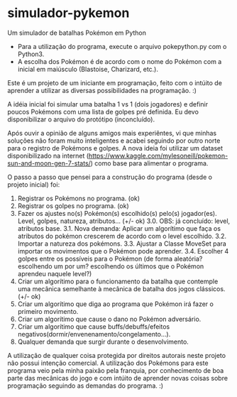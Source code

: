 # simulador-pykemon
Um simulador de batalhas Pokémon em Python

- Para a utilização do programa, execute o arquivo pokepython.py com o Python3.
- A escolha dos Pokémon é de acordo com o nome do Pokémon com a inicial em maiúsculo (Blastoise, Charizard, etc.).

Este é um projeto de um iniciante em programação, feito com o intúito de aprender a utilizar as diversas possibilidades na programação. :)

A idéia inicial foi simular uma batalha 1 vs 1 (dois jogadores) e definir poucos Pokémons com uma lista de golpes pré definida. Eu devo disponibilizar o arquivo do protótipo (inconcluído).

Após ouvir a opinião de alguns amigos mais experiêntes, vi que minhas soluções não foram muito inteligentes e acabei seguindo por outro norte para o registro de Pokémons e golpes.
A nova ideia foi utilizar um dataset disponibilizado na internet (https://www.kaggle.com/mylesoneill/pokemon-sun-and-moon-gen-7-stats/) como base para alimentar o programa.

O passo a passo que pensei para a construção do programa (desde o projeto inicial) foi:
1. Registrar os Pokémons no programa. (ok)
2. Registrar os golpes no programa. (ok)
3. Fazer os ajustes no(s) Pokémon(s) escolhido(s) pelo(s) jogador(es). Level, golpes, natureza, atributos... (+/- ok)
3.0. OBS: já concluído: level, atributos base.
3.1. Nova demanda: Aplicar um algorítimo que faça os atributos do pokémon crescerem de acordo com o level escolhido.
3.2. Importar a natureza dos pokémons.
3.3. Ajustar a Classe MoveSet para importar os movimentos que o Pokémon pode aprender.
3.4. Escolher 4 golpes entre os possíveis para o Pokémon (de forma aleatória? escolhendo um por um? escolhendo os últimos que o Pokémon aprendeu naquele level?)
4. Criar um algorítimo para o funcionamento da batalha que contemple uma mecânica semelhante à mecânica de batalha dos jogos clássicos. (+/- ok)
5. Criar um algorítimo que diga ao programa que Pokémon irá fazer o primeiro movimento.
6. Criar um algorítimo que cause o dano no Pokémon adversário.
7. Criar um algorítimo que cause buffs/debuffs/efeitos negativos(dormir/envenenamento/congelamento...).
8. Qualquer demanda que surgir durante o desenvolvimento.

A utilização de qualquer coisa protegida por direitos autorais neste projeto não possui intenção comercial. A utilização dos Pokémons para este programa veio pela minha paixão pela franquia, por conhecimento de boa parte das mecânicas do jogo e com intúito de aprender novas coisas sobre programação seguindo as demandas do programa. :)
